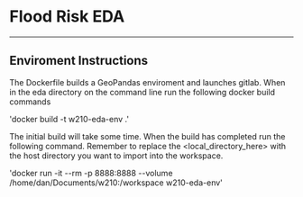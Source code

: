 # Flood Risk EDA
---

## Enviroment Instructions

The Dockerfile builds a GeoPandas enviroment and launches gitlab. When in the eda directory on the command line
run the following docker build commands

'docker build -t w210-eda-env .'

The initial build will take some time. When the build has completed run the following command. Remember to
replace the <local_directory_here> with the host directory you want to import into the workspace.

'docker run -it --rm -p 8888:8888 --volume /home/dan/Documents/w210:/workspace w210-eda-env'
